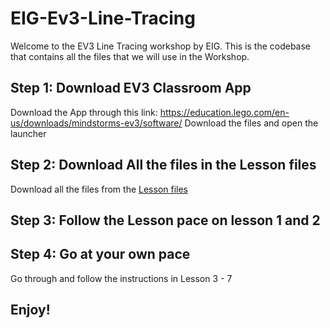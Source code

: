 # EIG-Ev3-Line-Tracing
Welcome to the EV3 Line Tracing workshop by EIG.
This is the codebase that contains all the files that we will use in the Workshop.
## Step 1: Download EV3 Classroom App
Download the App through this link:
https://education.lego.com/en-us/downloads/mindstorms-ev3/software/
Download the files and open the launcher
## Step 2: Download All the files in the Lesson files
Download all the files from the [Lesson files](./Lesson%20Files/)
## Step 3: Follow the Lesson pace on lesson 1 and 2
## Step 4: Go at your own pace
Go through and follow the instructions in Lesson 3 - 7
## Enjoy!
